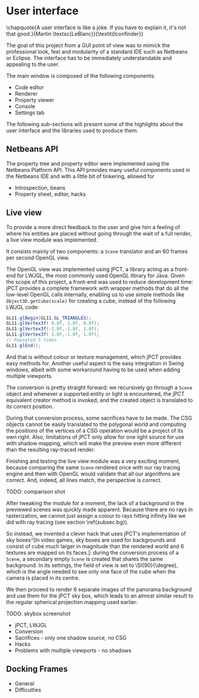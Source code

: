 # User interface

\chapquote{A user interface is like a joke. If you have to explain it, it's not that good.}{Martin \textsc{LeBlanc}}{\textit{Iconfinder}}

The goal of this project from a GUI point of view was to mimick the professional look, feel and modularity of a standard IDE such as Netbeans or Eclipse. The interface has to be immediately understandable and appealing to the user.

The main window is composed of the following components:

- Code editor
- Renderer
- Property viewer
- Console
- Settings tab

The following sub-sections will present some of the highlights about the user interface and the libraries used to produce them.

## Netbeans API

The property tree and property editor were implemented using the Netbeans Platform API. This API provides many useful components used in the Netbeans IDE and with a little bit of tinkering, allowed for 

- Introspection, beans
- Property sheet, editor, hacks

## Live view

To provide a more direct feedback to the user and give him a feeling of where his entities are placed without going through the wait of a full render, a live view module was implemented. 

It consists mainly of two components: a `Scene` translator and an 60 frames per second OpenGL view.

The OpenGL view was implemented using jPCT, a library acting as a front-end for LWJGL, the most commonly used OpenGL library for Java. Given the scope of this project, a front-end was used to reduce development time: jPCT provides a complete framework with wrapper methods that do all the low-level OpenGL calls internally, enabling us to use simple methods like `Object3D.getCube(scale)` for creating a cube, instead of the following LWJGL code:

```{.java caption="Creating a cube with LWJGL"}
GL11.glBegin(GL11.GL_TRIANGLES);
GL11.glVertex3f( 0.0f, 1.0f, 0.0f);
GL11.glVertex3f(-1.0f,-1.0f, 1.0f);
GL11.glVertex3f( 1.0f,-1.0f, 1.0f); 
// Repeated 5 times
GL11.glEnd();
```

And that is without colour or texture management, which jPCT provides easy methods for. Another useful aspect is the easy integration in Swing windows, albeit with some workaround having to be used when adding multiple viewports.

The conversion is pretty straight forward: we recursively go through a `Scene` object and whenever a supported entity or light is encountered, the jPCT equivalent creator method is invoked, and the created object is translated to its correct position.

During that conversion process, some sacrifices have to be made. The CSG objects cannot be easily translated to the polygonal world and computing the positions of the vertices of a CSG operation would be a project of its own right. Also, limitations of jPCT only allow for one light source for use with shadow mapping, which will make the preview even more different than the resulting ray-traced render.

Finishing and testing the live view module was a very exciting moment, because comparing the same `Scene` rendered once with our ray tracing engine and then with OpenGL would validate that all our algorithms are correct. And, indeed, all lines match, the perspective is correct.

TODO: comparison shot

After tweaking the module for a moment, the lack of a background in the previewed scenes was quickly made apparent. Because there are no rays in rasterization, we cannot just assign a colour to rays hitting infinity like we did with ray tracing (see section \ref{subsec:bg}).

So instead, we invented a clever hack that uses jPCT's implementation of sky boxes^[In video games, sky boxes are used for backgrounds and consist of cube much larger in magnitude than the rendered world and 6 textures are mapped on its faces.]: during the conversion process of a `Scene`, a secondary empty `Scene` is created that shares the same background. In its settings, the field of view is set to \SI{90}{\degree}, which is the angle needed to see only one face of the cube when the camera is placed in its centre.

We then proceed to render 6 separate images of the panorama background and use them for the jPCT sky box, which leads to an almost similar result to the regular spherical projection mapping used earlier:

TODO: skybox screenshot

- jPCT, LWJGL
- Conversion
- Sacrifices - only one shadow source, no CSG
- Hacks
- Problems with multiple viewports - no shadows

## Docking Frames

- General
- Difficulties
